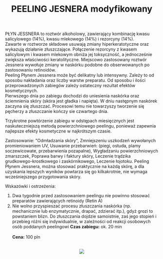 ﻿---
layout: zabieg
title: PEELING JESNERA modyfikowany
price: 140
---
PŁYN JESSNERA to roztwór alkoholowy, zawierający kombinację kwasu salicylowego (14%), kwasu mlekowego (14%) i rezorcyny (14%).<br>
Zawarte w roztworze składowe usuwają zmiany hiperkeratotyczne oraz wykazują działanie złuszczające. Połączenie rezorcyny z kwasem salicylowym i kwasem mlekowym obniża jej toksyczność, a jednocześnie zwiększa właściwości keratolityczne. Miejscowo zastosowany roztwór Jessnera wywołuje zmiany w naskórku podobne do obserwowanych po zastosowaniu retinoidów.<br>
Peeling Płynem Jessnera może być delikatny lub intensywny. Zależy to od sposobu nakładania oraz liczby warstw preparatu. Od sposobu i ilości przeprowadzonych zabiegów zależy ostateczny rezultat efektów kosmetycznych.<br>
Pierwszego dnia po zabiegu dochodzi do uniesienia naskórka oraz ściemnienia skóry (skóra jest gładka i napięta). W dniu następnym naskórek zaczyna się złuszczać. Procesowi temu nie towarzyszy tworzenie się pęcherzy a złuszczanie kończy sie czwartego dnia.

Trzykrotne powtórzenie zabiegu w odstępach miesięcznych jest naskuteczniejszą metodą powierzchniowego peelingu, ponieważ zapewnia najlepsze efekty kosmetyczne w najkrótszym czasie.

Zastosowanie:
"Odmładzania skóry",
Zmniejszeniu uszkodzeń wywołanych promieniowaniem UV,
Usuwanie przebarwień: (piegi, ostuda, plamy soczewicowate, przebarwienia pozapalne),
Wygładzaniu powierzchniowych zmarszczek,
Poprawa barwy i faktury skóry,
Leczenie trądzika grudkowego-krostkowego i zaskórnikowego,
Leczenie łojotoku.
Peeling Płynem Jessnera, można stosować praktycznie na każdą skórę, a dla uzyskania lepszych wyników powtarza się go kilkakrotnie, nie wymaga wcześniejszego przygotowania skóry.

Wskazówki i ostrzeżenia:
1.	Dwa tygodnie przed zastosowaniem peelingu nie powinno stosować preparatów zawierających retinoidy (Retin A)
2.	Nie wolno przyspieszać procesu złuszczania naskórka (np. mechanicznie lub enzymatycznie, drapać, zdzierać itp.), gdyż grozi to powstaniem blizn. Do złuszczania dojdzie samoistnie, zaś jego stopień i przebieg różni się indywidualnie, w zależności od reakcji osobowych osób poddanych peelingowi
                                                                                                             <b>  Czas zabiegu:</b> ok. 20 min<br><br>
                                                                                                               <b> Cena:</b> 100 pln<br>


</td><td width=10>&nbsp;</td><td valign=top>
<center><img src=galeria/kosmetyka/k22.jpg><br><br></center></td></tr>
</table>
</center>
<br><br><br>
